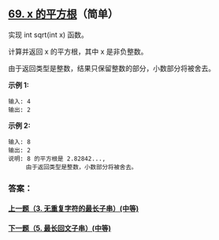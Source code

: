 ## [69. x 的平方根](https://leetcode-cn.com/problems/sqrtx/)（简单）

实现 int sqrt(int x) 函数。

计算并返回 x 的平方根，其中 x 是非负整数。

由于返回类型是整数，结果只保留整数的部分，小数部分将被舍去。

**示例 1:**

```
输入: 4
输出: 2
```

**示例 2:**

```
输入: 8
输出: 2
说明: 8 的平方根是 2.82842..., 
     由于返回类型是整数，小数部分将被舍去。
```



### 答案：



#### [上一题（3. 无重复字符的最长子串）(中等)](https://github.com/sdwwld/leetCode/blob/master/src/main/java/com/wld/java/leetcode/leetCode0003.md)

#### [下一题（5. 最长回文子串）(中等)](https://github.com/sdwwld/leetCode/blob/master/src/main/java/com/wld/java/leetcode/leetCode0005.md)